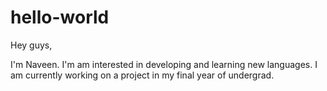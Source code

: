 # hello-world

Hey guys, 

I'm Naveen. I'm am interested in developing and learning new languages. I am currently working on a project in my final year of undergrad. 

